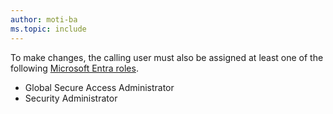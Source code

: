 ```yaml
---
author: moti-ba
ms.topic: include
---
```


To make changes, the calling user must also be assigned at least one of the following [Microsoft Entra roles](/entra/identity/role-based-access-control/permissions-reference?toc=%2Fgraph%2Ftoc.json).

- Global Secure Access Administrator
- Security Administrator
